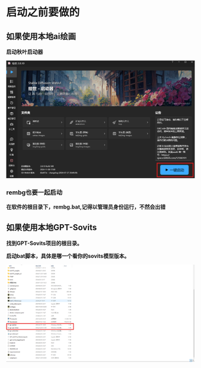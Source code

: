 # 启动之前要做的

## 如果使用本地ai绘画

**启动秋叶启动器**

![](https://raw.githubusercontent.com/tamikip/AI-GAL-doc/refs/heads/main/1.png)

### **rembg也要一起启动**

**在软件的根目录下，rembg.bat,记得以管理员身份运行，不然会出错**





## 如果使用本地GPT-Sovits

**找到GPT-Sovits项目的根目录。**

**启动bat脚本，具体是哪一个看你的sovits模型版本。**

![](https://raw.githubusercontent.com/tamikip/AI-GAL-doc/refs/heads/main/2.png)
